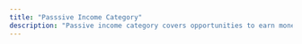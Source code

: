 ```yaml
---
title: "Passsive Income Category"
description: "Passive income category covers opportunities to earn money without active involvement, such as affiliate marketing, running automated businesses, promoting digital products and so on."
---
```

